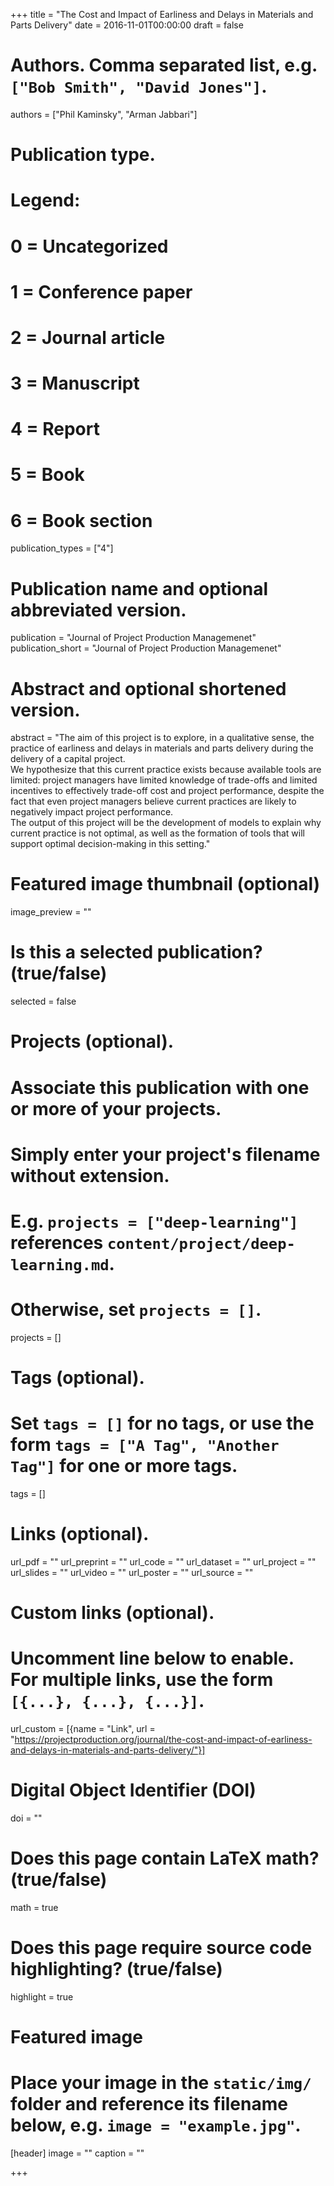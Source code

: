 +++
title = "The Cost and Impact of Earliness and Delays in Materials and Parts Delivery"
date = 2016-11-01T00:00:00
draft = false

# Authors. Comma separated list, e.g. `["Bob Smith", "David Jones"]`.
authors = ["Phil Kaminsky", "Arman Jabbari"]

# Publication type.
# Legend:
# 0 = Uncategorized
# 1 = Conference paper
# 2 = Journal article
# 3 = Manuscript
# 4 = Report
# 5 = Book
# 6 = Book section
publication_types = ["4"]

# Publication name and optional abbreviated version.
publication = "Journal of Project Production Managemenet"
publication_short = "Journal of Project Production Managemenet"

# Abstract and optional shortened version.
abstract = "The aim of this project is to explore, in a qualitative sense, the practice of earliness and delays in materials and parts delivery during the delivery of a capital project. <br/> We hypothesize that this current practice exists because available tools are limited: project managers have limited knowledge of trade-offs and limited incentives to effectively trade-off cost and project performance, despite the fact that even project managers believe current practices are likely to negatively impact project performance. <br/> The output of this project will be the development of models to explain why current practice is not optimal, as well as the formation of tools that will support optimal decision-making in this setting."

# Featured image thumbnail (optional)
image_preview = ""

# Is this a selected publication? (true/false)
selected = false

# Projects (optional).
#   Associate this publication with one or more of your projects.
#   Simply enter your project's filename without extension.
#   E.g. `projects = ["deep-learning"]` references `content/project/deep-learning.md`.
#   Otherwise, set `projects = []`.
projects = []

# Tags (optional).
#   Set `tags = []` for no tags, or use the form `tags = ["A Tag", "Another Tag"]` for one or more tags.
tags = []

# Links (optional).
url_pdf = ""
url_preprint = ""
url_code = ""
url_dataset = ""
url_project = ""
url_slides = ""
url_video = ""
url_poster = ""
url_source = ""

# Custom links (optional).
#   Uncomment line below to enable. For multiple links, use the form `[{...}, {...}, {...}]`.
url_custom = [{name = "Link", url = "https://projectproduction.org/journal/the-cost-and-impact-of-earliness-and-delays-in-materials-and-parts-delivery/"}]

# Digital Object Identifier (DOI)
doi = ""

# Does this page contain LaTeX math? (true/false)
math = true

# Does this page require source code highlighting? (true/false)
highlight = true

# Featured image
# Place your image in the `static/img/` folder and reference its filename below, e.g. `image = "example.jpg"`.
[header]
image = ""
caption = ""

+++


